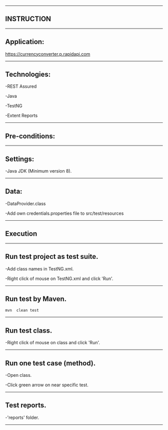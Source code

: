 ----------------------
INSTRUCTION
----------------------

----------------------
Application:
----------------------
https://currencyconverter.p.rapidapi.com

----------------------
Technologies:
----------------------
-REST Assured

-Java

-TestNG

-Extent Reports

----------------------
Pre-conditions:
----------------------
----------------------
Settings:
----------------------
-Java JDK (Minimum version 8).

----------------------
Data:
----------------------
-DataProvider.class

-Add own credentials.properties file to src/test/resources

----------------------
Execution
----------------------

----------------------
 Run test project as test suite.
----------------------

-Add class names in TestNG.xml.

-Right click of mouse on TestNG.xml and click 'Run'.


----------------------
 Run test by Maven.
----------------------

```
mvn  clean test
```

----------------------
Run test class.
----------------------

-Right click of mouse on class and click 'Run'.

----------------------
 Run one test case (method).
----------------------

-Open class.

-Click green arrow on near specific test.


----------------------
Test reports.
----------------------

-'reports' folder.

----------------------



